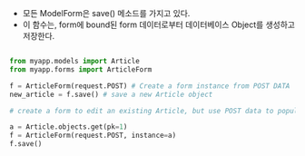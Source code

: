 
- 모든 ModelForm은 save() 메소드를 가지고 있다.
- 이 함수는, form에 bound된 form 데이터로부터 데이터베이스 Object를 생성하고 저장한다.

```python

from myapp.models import Article
from myapp.forms import ArticleForm

f = ArticleForm(request.POST) # Create a form instance from POST DATA
new_article = f.save() # save a new Article object 

# create a form to edit an existing Article, but use POST data to populate the form.

a = Article.objects.get(pk=1)
f = ArticleForm(request.POST, instance=a)
f.save()

```
